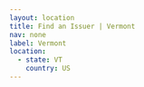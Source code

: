 ```yaml
---
layout: location
title: Find an Issuer | Vermont
nav: none
label: Vermont
location:
  - state: VT
    country: US
---
```

